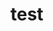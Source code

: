 # test   
     
      
           
          
               
                
         
        
    
          
 
   
   
